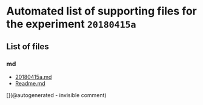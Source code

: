 # Automated list of supporting files for the __experiment `20180415a`__

## List of files

### md

* [20180415a.md](/us-draindump/exp/20180415a.md)
* [Readme.md](/include/20180415a/Readme.md)


[](@autogenerated - invisible comment)